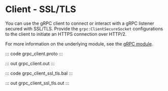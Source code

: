 # Client - SSL/TLS

You can use the gRPC client to connect or interact with a gRPC listener secured with SSL/TLS.
Provide the `grpc:ClientSecureSocket` configurations to the client to
initiate an HTTPS connection over HTTP/2.

For more information on the underlying module,
see the [gRPC module](https://lib.ballerina.io/ballerina/grpc/latest/).

::: code grpc_client.proto :::

::: out grpc_client.out :::

::: code grpc_client_ssl_tls.bal :::

::: out grpc_client_ssl_tls.out :::
